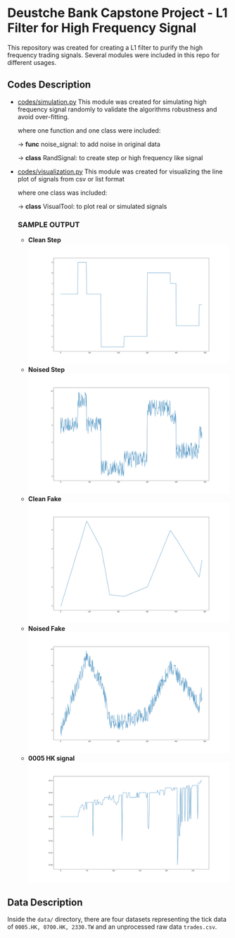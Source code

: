 # Deustche Bank Capstone Project - L1 Filter for High Frequency Signal
This repository was created for creating a L1 filter to purify the high frequency trading signals.
Several modules were included in this repo for different usages. 

## Codes Description
* [codes/simulation.py](https://github.com/lkqllx/High-Frequency-Signal-Filtering/blob/master/codes/simulation.py)
This module was created for simulating high frequency signal randomly to validate the algorithms robustness and 
avoid over-fitting.

    where one function and one class were included:
    
    -> **func** noise_signal: to add noise in original data
    
    -> **class** RandSignal: to create step or high frequency like signal
    
    
* [codes/visualization.py](https://github.com/lkqllx/High-Frequency-Signal-Filtering/blob/master/codes/visualization.py)
This module was created for visualizing the line plot of signals from csv or list format

    where one class was included:
    
    -> **class** VisualTool: to plot real or simulated signals
    
    ### SAMPLE OUTPUT
    + **Clean Step**
    ![clean step signal](figs/step_clean.png)
    + **Noised Step**
    ![noisy step signal](figs/step_noisy.png)
    + **Clean Fake**
    ![clean simulated signal](figs/simulated_clean.png)
    + **Noised Fake**
    ![noisy simulated signal](figs/simulated_noisy.png)
    + **0005 HK signal**
    ![0005 HK signal](figs/0005_HK_Plot.png)
  
## Data Description
Inside the `data/` directory, there are four datasets representing the tick data of `0005.HK, 0700.HK, 2330.TW`
and an unprocessed raw data `trades.csv`. 

